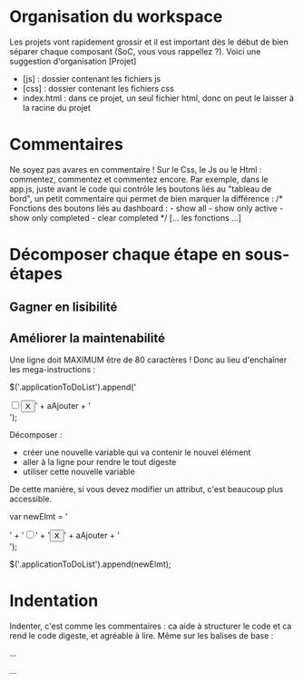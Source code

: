 # Organisation du workspace
Les projets vont rapidement grossir et il est important dès le début de bien séparer chaque composant (SoC, vous vous rappellez ?). Voici une suggestion d'organisation
[Projet]
- [js] : dossier contenant les fichiers js
- [css] : dossier contenant les fichiers css
- index.html : dans ce projet, un seul fichier html, donc on peut le laisser à la racine du projet


# Commentaires
Ne soyez pas avares en commentaire ! Sur le Css, le Js ou le Html : commentez, commentez et commentez encore. 
Par exemple, dans le app.js, juste avant le code qui contrôle les boutons liés au "tableau de bord", un petit commentaire qui permet de bien marquer la différence : 
/*
	Fonctions des boutons liés au dashboard :
	- show all
	- show only active
	- show only completed
	- clear completed
*/
[... les fonctions ...]


# Décomposer chaque étape en sous-étapes
## Gagner en lisibilité
## Améliorer la maintenabilité
Une ligne doit MAXIMUM être de 80 caractères !
Donc au lieu d'enchaîner les mega-instructions : 

$('.applicationToDoList').append('<div class="item"><input type="checkbox" name="elementsliste" id="checkboxID"/><button class="close">X</button>' + aAjouter + '</div>');

Décomposer : 
- créer une nouvelle variable qui va contenir le nouvel élément
- aller à la ligne pour rendre le tout digeste
- utiliser cette nouvelle variable

De cette manière, si vous devez modifier un attribut, c'est beaucoup plus accessible.

var newElmt = '<div class="item">' 
	+ '<input type="checkbox" name="elementsliste" id="checkboxID"/>'
	+ '<button class="close">X</button>' + aAjouter + '</div>');

$('.applicationToDoList').append(newElmt);

# Indentation
Indenter, c'est comme les commentaires : ca aide à structurer le code et ca rend le code digeste,
et agréable à lire.
Même sur les balises de base :
<html>
	<head>
		...
	</head>
	<body>
		<p>
			...
		</p>
	</body>
</html>

